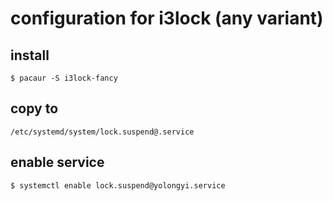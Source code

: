 # configuration for i3lock (any variant)

## install

``` shell
$ pacaur -S i3lock-fancy

```

## copy to

``` shell
/etc/systemd/system/lock.suspend@.service
```

## enable service

``` shell
$ systemctl enable lock.suspend@yolongyi.service
```
